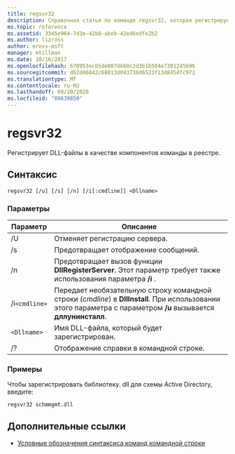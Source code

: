 ```yaml
---
title: regsvr32
description: Справочная статья по команде regsvr32, которая регистрирует DLL-файлы как компоненты команды в реестре.
ms.topic: reference
ms.assetid: 3345e964-7d3e-42b8-abeb-42ed6edfe2b2
ms.author: lizross
author: eross-msft
manager: mtillman
ms.date: 10/16/2017
ms.openlocfilehash: 670953ecb5de087d660c2d3b1b504e7301245b96
ms.sourcegitcommit: db2d46842c68813d043738d6523f13d8454fc972
ms.translationtype: MT
ms.contentlocale: ru-RU
ms.lasthandoff: 09/10/2020
ms.locfileid: "89639850"
---
```

# <a name="regsvr32"></a>regsvr32

Регистрирует DLL-файлы в качестве компонентов команды в реестре.

## <a name="syntax"></a>Синтаксис

```
regsvr32 [/u] [/s] [/n] [/i[:cmdline]] <Dllname>
```

### <a name="parameters"></a>Параметры

| Параметр | Описание |
|--|--|
| /U | Отменяет регистрацию сервера. |
| /s | Предотвращает отображение сообщений. |
| /n | Предотвращает вызов функции **DllRegisterServer**. Этот параметр требует также использования параметра **/i** . |
| /i`<cmdline>` | Передает необязательную строку командной строки (*cmdline*) в **DllInstall**. При использовании этого параметра с параметром **/u** вызывается **дллунинсталл**. |
| `<Dllname>` | Имя DLL-файла, который будет зарегистрирован. |
| /? | Отображение справки в командной строке. |

### <a name="examples"></a>Примеры

Чтобы зарегистрировать библиотеку. dll для схемы Active Directory, введите:

```
regsvr32 schmmgmt.dll
```

## <a name="additional-references"></a>Дополнительные ссылки

- [Условные обозначения синтаксиса команд командной строки](command-line-syntax-key.md)
